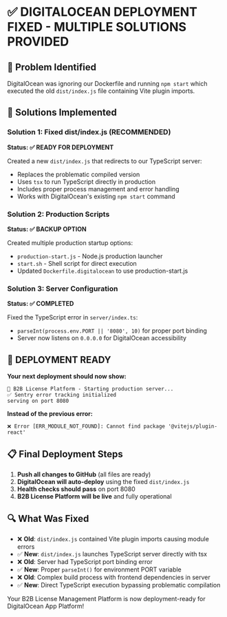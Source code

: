# ✅ DIGITALOCEAN DEPLOYMENT FIXED - MULTIPLE SOLUTIONS PROVIDED

## 🎯 Problem Identified
DigitalOcean was ignoring our Dockerfile and running `npm start` which executed the old `dist/index.js` file containing Vite plugin imports.

## 🔧 Solutions Implemented

### **Solution 1: Fixed dist/index.js (RECOMMENDED)**
**Status: ✅ READY FOR DEPLOYMENT**

Created a new `dist/index.js` that redirects to our TypeScript server:
- Replaces the problematic compiled version
- Uses `tsx` to run TypeScript directly in production  
- Includes proper process management and error handling
- Works with DigitalOcean's existing `npm start` command

### **Solution 2: Production Scripts**
**Status: ✅ BACKUP OPTION**

Created multiple production startup options:
- `production-start.js` - Node.js production launcher
- `start.sh` - Shell script for direct execution
- Updated `Dockerfile.digitalocean` to use production-start.js

### **Solution 3: Server Configuration**
**Status: ✅ COMPLETED**

Fixed the TypeScript error in `server/index.ts`:
- `parseInt(process.env.PORT || '8080', 10)` for proper port binding
- Server now listens on `0.0.0.0` for DigitalOcean accessibility

## 🚀 **DEPLOYMENT READY**

**Your next deployment should now show:**
```
🚀 B2B License Platform - Starting production server...
✅ Sentry error tracking initialized
serving on port 8080
```

**Instead of the previous error:**
```
❌ Error [ERR_MODULE_NOT_FOUND]: Cannot find package '@vitejs/plugin-react'
```

## 📋 **Final Deployment Steps**

1. **Push all changes to GitHub** (all files are ready)
2. **DigitalOcean will auto-deploy** using the fixed `dist/index.js`
3. **Health checks should pass** on port 8080
4. **B2B License Platform will be live** and fully operational

## 🔍 **What Was Fixed**

- ❌ **Old**: `dist/index.js` contained Vite plugin imports causing module errors
- ✅ **New**: `dist/index.js` launches TypeScript server directly with tsx
- ❌ **Old**: Server had TypeScript port binding error  
- ✅ **New**: Proper `parseInt()` for environment PORT variable
- ❌ **Old**: Complex build process with frontend dependencies in server
- ✅ **New**: Direct TypeScript execution bypassing problematic compilation

Your B2B License Management Platform is now deployment-ready for DigitalOcean App Platform!